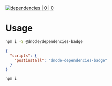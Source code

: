[![dependencies | 0 | 0](https://img.shields.io/badge/dependencies-0%20|%200-green.svg)](DEPENDENCIES.md)

# Usage

```bash
npm i -S @dnode/dependencies-badge 
```

```json
{
  "scripts": {
    "postinstall": "dnode-dependencies-badge"
  }
}
```

```bash
npm i
```
